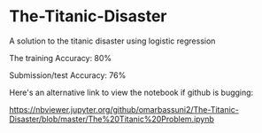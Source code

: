 # The-Titanic-Disaster
A solution to the titanic disaster using logistic regression

The training Accuracy: 80%

Submission/test Accuracy: 76%

Here's an alternative link to view the notebook if github is bugging:

https://nbviewer.jupyter.org/github/omarbassuni2/The-Titanic-Disaster/blob/master/The%20Titanic%20Problem.ipynb
